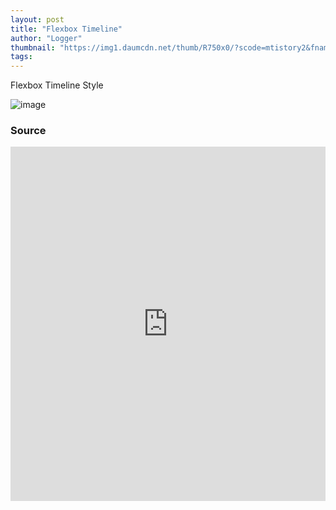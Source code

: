 ```yaml
---
layout: post
title: "Flexbox Timeline"
author: "Logger"
thumbnail: "https://img1.daumcdn.net/thumb/R750x0/?scode=mtistory2&fname=https%3A%2F%2Ft1.daumcdn.net%2Fcfile%2Ftistory%2F256D624C58A6844C22"
tags: 
---
```



Flexbox Timeline Style

![image](https://t1.daumcdn.net/cfile/tistory/256D624C58A6844C22)

### Source

<iframe allowfullscreen="true" allowpaymentrequest="true" allowtransparency="true" class="cp_embed_iframe " frameborder="0" height="567" width="100%" name="cp_embed_1" scrolling="no" src="https://codepen.io/jaehee/embed/wgZZyV?height=567&amp;theme-id=19458&amp;slug-hash=wgZZyV&amp;default-tab=css&amp;user=jaehee&amp;embed-version=2&amp;pen-title=Flexbox%20Timeline&amp;name=cp_embed_1" style="width: 100%; overflow:hidden; display:block;" title="Flexbox Timeline" loading="lazy" id="cp_embed_wgZZyV"></iframe>